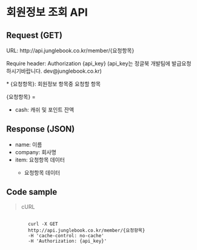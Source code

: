 # 회원정보 조회 API

## Request (GET) ##
<p>URL: http://api.junglebook.co.kr/member/{요청항목}</p>
<p>Require header: Authorization {api_key} (api_key는 정글북 개발팀에 발급요청 하시기바랍니다. dev@junglebook.co.kr)</p>

<p>* {요청항목}: 회원정보 항목중 요청할 항목</p>
<p>
	{요청항목} = 
	<ul>
		<li>cash: 캐쉬 및 포인트 잔액</li>
	</ul>
</p>

## Response (JSON) ##
<ul>
  <li>name: 이름</li>
  <li>company: 회사명</li>
  <li>item: 요청항목 데이터</li>
	<ul>
		<li>요청항목 데이터</li>
	</ul>
</ul>

## Code sample ##
<blockquote>
	<p>cURL</p>
</blockquote>
<pre>
	<code>
		curl -X GET
		http://api.junglebook.co.kr/member/{요청항목}
		-H 'cache-control: no-cache'
		-H 'Authorization: {api_key}'
	</code>
</pre>

